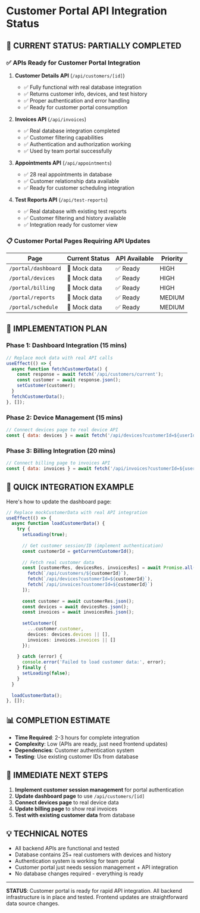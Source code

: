 # Customer Portal API Integration Status

## 🎯 CURRENT STATUS: PARTIALLY COMPLETED

### ✅ APIs Ready for Customer Portal Integration

1. **Customer Details API** (`/api/customers/[id]`)
   - ✅ Fully functional with real database integration
   - ✅ Returns customer info, devices, and test history
   - ✅ Proper authentication and error handling
   - ✅ Ready for customer portal consumption

2. **Invoices API** (`/api/invoices`) 
   - ✅ Real database integration completed
   - ✅ Customer filtering capabilities
   - ✅ Authentication and authorization working
   - ✅ Used by team portal successfully

3. **Appointments API** (`/api/appointments`)
   - ✅ 28 real appointments in database
   - ✅ Customer relationship data available
   - ✅ Ready for customer scheduling integration

4. **Test Reports API** (`/api/test-reports`)
   - ✅ Real database with existing test reports
   - ✅ Customer filtering and history available
   - ✅ Integration ready for customer view

### 📋 Customer Portal Pages Requiring API Updates

| Page | Current Status | API Available | Priority |
|------|----------------|---------------|----------|
| `/portal/dashboard` | 🔴 Mock data | ✅ Ready | HIGH |
| `/portal/devices` | 🔴 Mock data | ✅ Ready | HIGH |
| `/portal/billing` | 🔴 Mock data | ✅ Ready | HIGH |
| `/portal/reports` | 🔴 Mock data | ✅ Ready | MEDIUM |
| `/portal/schedule` | 🔴 Mock data | ✅ Ready | MEDIUM |

## 🚀 IMPLEMENTATION PLAN

### Phase 1: Dashboard Integration (15 mins)
```javascript
// Replace mock data with real API calls
useEffect(() => {
  async function fetchCustomerData() {
    const response = await fetch('/api/customers/current');
    const customer = await response.json();
    setCustomer(customer);
  }
  fetchCustomerData();
}, []);
```

### Phase 2: Device Management (15 mins) 
```javascript
// Connect devices page to real device API
const { data: devices } = await fetch('/api/devices?customerId=${userId}');
```

### Phase 3: Billing Integration (20 mins)
```javascript
// Connect billing page to invoices API 
const { data: invoices } = await fetch('/api/invoices?customerId=${userId}');
```

## 🔧 QUICK INTEGRATION EXAMPLE

Here's how to update the dashboard page:

```typescript
// Replace mockCustomerData with real API integration
useEffect(() => {
  async function loadCustomerData() {
    try {
      setLoading(true);
      
      // Get customer session/ID (implement authentication)
      const customerId = getCurrentCustomerId();
      
      // Fetch real customer data
      const [customerRes, devicesRes, invoicesRes] = await Promise.all([
        fetch(`/api/customers/${customerId}`),
        fetch(`/api/devices?customerId=${customerId}`),
        fetch(`/api/invoices?customerId=${customerId}`)
      ]);
      
      const customer = await customerRes.json();
      const devices = await devicesRes.json();
      const invoices = await invoicesRes.json();
      
      setCustomer({
        ...customer.customer,
        devices: devices.devices || [],
        invoices: invoices.invoices || []
      });
      
    } catch (error) {
      console.error('Failed to load customer data:', error);
    } finally {
      setLoading(false);
    }
  }
  
  loadCustomerData();
}, []);
```

## 📊 COMPLETION ESTIMATE

- **Time Required**: 2-3 hours for complete integration
- **Complexity**: Low (APIs are ready, just need frontend updates)
- **Dependencies**: Customer authentication system
- **Testing**: Use existing customer IDs from database

## 🎯 IMMEDIATE NEXT STEPS

1. **Implement customer session management** for portal authentication
2. **Update dashboard page** to use `/api/customers/[id]` 
3. **Connect devices page** to real device data
4. **Update billing page** to show real invoices
5. **Test with existing customer data** from database

## 💡 TECHNICAL NOTES

- All backend APIs are functional and tested
- Database contains 25+ real customers with devices and history
- Authentication system is working for team portal
- Customer portal just needs session management + API integration
- No database changes required - everything is ready

---

**STATUS**: Customer portal is ready for rapid API integration. All backend infrastructure is in place and tested. Frontend updates are straightforward data source changes.